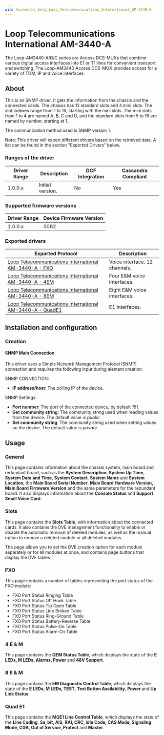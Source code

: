 ```yaml
---
uid: Connector_help_Loop_Telecommunications_International_AM-3440-A
---
```


# Loop Telecommunications International AM-3440-A

The Loop-AM3440-A/B/C series are Access DCS-MUXs that combine various digital access interfaces into E1 or T1 lines for convenient transport and switching. The Loop-AM3440 Access DCS-MUX provides access for a variety of TDM, IP and voice interfaces.

## About

This is an SNMP driver. It gets the information from the chassis and the connected cards. The chassis has 12 standard slots and 4 mini slots. The slot indexes range from 1 to 16, starting with the mini slots. The mini slots from 1 to 4 are named A, B, C and D, and the standard slots from 5 to 16 are named by number, starting at 1.

The communication method used is SNMP version 1.

Note: This driver will export different drivers based on the retrieved data. A list can be found in the section "Exported Drivers" below.

### Ranges of the driver

| **Driver Range** | **Description**  | **DCF Integration** | **Cassandra Compliant** |
|------------------|------------------|---------------------|-------------------------|
| 1.0.0.x          | Initial version. | No                  | Yes                     |

### Supported firmware versions

| **Driver Range** | **Device Firmware Version** |
|------------------|-----------------------------|
| 1.0.0.x          | 0062                        |

### Exported drivers

| **Exported Protocol**                                                                                                                              | **Description**               |
|----------------------------------------------------------------------------------------------------------------------------------------------------|-------------------------------|
| [Loop Telecommunications International AM-3440-A - FXO](xref:Connector_help_Loop_Telecommunications_International_AM-3440-A_-_FXO)       | Voice interface. 12 channels. |
| [Loop Telecommunications International AM-3440-A - 4EM](xref:Connector_help_Loop_Telecommunications_International_AM-3440-A_-_4EM)       | Four E&M voice interfaces.    |
| [Loop Telecommunications International AM-3440-A - 8EM](xref:Connector_help_Loop_Telecommunications_International_AM-3440-A_-_8EM)       | Eight E&M voice interfaces.   |
| [Loop Telecommunications International AM-3440-A - QuadE1](xref:Connector_help_Loop_Telecommunications_International_AM-3440-A_-_QuadE1) | E1 interfaces.                |

## Installation and configuration

### Creation

#### SNMP Main Connection

This driver uses a Simple Network Management Protocol (SNMP) connection and requires the following input during element creation:

SNMP CONNECTION:

- **IP address/host**: The polling IP of the device.

SNMP Settings:

- **Port number**: The port of the connected device, by default *161*.
- **Get community string**: The community string used when reading values from the device. The default value is *public*.
- **Set community string**: The community string used when setting values on the device. The default value is *private*.

## Usage

### General

This page contains information about the chassis system, main board and redundant board, such as the **System Description**, **System** **Up Time**, **System Date and Time**, **System Contact**, **System Name** and **System Location**, the **Main Board Serial Number**, **Main Board Hardware Version,** **Main Board Firmware Version** and the same parameters for the redundant board. It also displays information about the **Console Status** and **Support Small Voice Card.**

### Slots

This page contains the **Slots Table**, with information about the connected cards. It also contains the DVE management functionality to enable or disable the automatic removal of deleted modules, as well as the manual option to remove a deleted module or all deleted modules.

The page allows you to set the DVE creation option for each module separately or for all modules at once, and contains page buttons that display the DVE tables.

### FXO

This page contains a number of tables representing the port status of the FXO module:

- FXO Port Status Ringing Table
- FXO Port Status Off Hook Table
- FXO Port Status Tip Open Table
- FXO Port Status Line Broken Table
- FXO Port Status Ring-Ground Table
- FXO Port Status Battery-Reverse Table
- FXO Port Status Pulse-On Table
- FXO Port Status Alarm-On Table

### 4 E & M

This page contains the **QEM Status Table**, which displays the state of the **E LEDs, M LEDs, Alarms, Power** and **48V Support**.

### 8 E & M

This page contains the **EM Diagnostic Control Table**, which displays the state of the **E LEDs**, **M LEDs, TEST**, **Test Button Availability**, **Power** and **Up Link Status**.

### Quad E1

This page contains the **MQE1 Line Control Table**, which displays the state of the **Line Coding**, **Sa_bit, AIS**, **RAI, CRC, Idle Code, CAS Mode, Signaling Mode, CGA, Out of Service, Protect** and **Master**.
